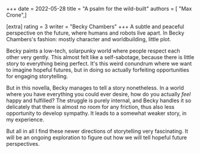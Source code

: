 +++
date = 2022-05-28
title = "A psalm for the wild-built"
authors = [ "Max Crone",]

[extra]
rating = 3
writer = "Becky Chambers"
+++
A subtle and peaceful perspective on the future, where humans and robots live apart. In Becky Chambers's fashion: mostly character and worldbuilding, little plot.
<!-- more -->
Becky paints a low-tech, solarpunky world where people respect each other very gently. This almost felt like a self-sabotage, because there is little story to everything being perfect. It's this weird conundrum where we want to imagine hopeful futures, but in doing so actually forfeiting opportunities for engaging storytelling.

But in this novella, Becky manages to tell a story nonetheless. In a world where you have everything you could ever desire, how do you actually *feel* happy and fulfilled? The struggle is purely internal, and Becky handles it so delicately that there is almost no room for any friction, thus also less opportunity to develop sympathy. It leads to a somewhat weaker story, in my experience.

But all in all I find these newer directions of storytelling very fascinating. It will be an ongoing exploration to figure out how we will tell hopeful future perspectives.
